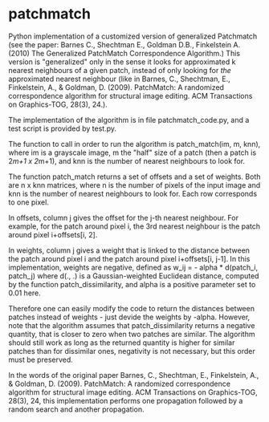 # patchmatch
Python implementation of a customized version of generalized Patchmatch
(see the paper: Barnes C., Shechtman E., Goldman D.B., Finkelstein A. (2010) The Generalized PatchMatch Correspondence Algorithm.)
This version is "generalized" only in the sense it looks for approximated k nearest neighbours of a given patch, instead of only looking for *the* approximated nearest neighbour (like in Barnes, C., Shechtman, E., Finkelstein, A., & Goldman, D. (2009). PatchMatch: A randomized correspondence algorithm for structural image editing. ACM Transactions on Graphics-TOG, 28(3), 24.).

The implementation of the algorithm is in file patchmatch_code.py, and a test script is provided by test.py.

The function to call in order to run the algorithm is patch_match(im, m, knn), where im is a grayscale image, m the "half" size of a patch (then a patch is 2*m+1 x 2*m+1), and knn is the number of nearest neighbours to look for.

The function patch_match returns a set of offsets and a set of weights.
Both are n x knn matrices, where n is the number of pixels of the input image and knn is the number of nearest neighbours to look for.
Each row corresponds to one pixel.

In offsets, column j gives the offset for the j-th nearest neighbour. For example, for the patch around pixel i, the 3rd nearest neighbour is the patch around pixel i+offsets[i, 2].

In weights, column j gives a weight that is linked to the distance between the patch around pixel i and the patch around pixel i+offsets[i, j-1]. In this implementation, weights are negative, defined as w_ij = - alpha * d(patch_i, patch_j) where d(., .) is a Gaussian-weighted Euclidean distance, computed by the function patch_dissimilarity, and alpha is a positive parameter set to 0.01 here.

Therefore one can easily modify the code to return the distances between patches instead of weights - just devide the weights by -alpha.
However, note that the algorithm assumes that patch_dissimilarity returns a negative quantity, that is closer to zero when two patches are similar. The algorithm should still work as long as the returned quantity is higher for similar patches than for dissimilar ones, negativity is not necessary, but this order must be preserved.

In the words of the original paper Barnes, C., Shechtman, E., Finkelstein, A., & Goldman, D. (2009). PatchMatch: A randomized correspondence algorithm for structural image editing. ACM Transactions on Graphics-TOG, 28(3), 24,
this implementation performs one propagation followed by a random search and another propagation.

